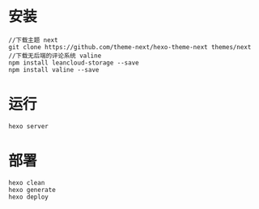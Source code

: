 # 安装

```
//下载主题 next
git clone https://github.com/theme-next/hexo-theme-next themes/next
//下载无后端的评论系统 valine
npm install leancloud-storage --save
npm install valine --save
```
# 运行
```
hexo server
```

# 部署
```
hexo clean
hexo generate
hexo deploy
```